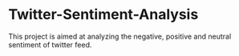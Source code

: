 # Twitter-Sentiment-Analysis
This project is aimed at analyzing the negative, positive and neutral sentiment of twitter feed. 

